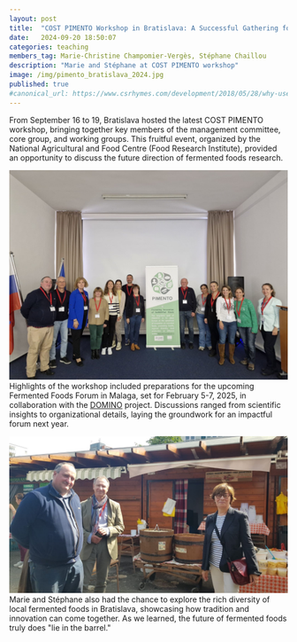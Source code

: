```yaml
---
layout: post
title:  "COST PIMENTO Workshop in Bratislava: A Successful Gathering for the Future of Fermented Foods"
date:   2024-09-20 18:50:07
categories: teaching
members_tag: Marie-Christine Champomier-Vergès, Stéphane Chaillou
description: "Marie and Stéphane at COST PIMENTO workshop"
image: /img/pimento_bratislava_2024.jpg
published: true
#canonical_url: https://www.csrhymes.com/development/2018/05/28/why-use-a-static-site-generator.html
---
```


From September 16 to 19, Bratislava hosted the latest COST PIMENTO workshop, bringing together key members of the management committee, core group, and working groups. This fruitful event, organized by the National Agricultural and Food Centre (Food Research Institute), provided an opportunity to discuss the future direction of fermented foods research.

![](/img/pimento_bratislava_2024_2.jpg)
Highlights of the workshop included preparations for the upcoming Fermented Foods Forum in Malaga, set for February 5-7, 2025, in collaboration with the [DOMINO](/project/domino/) project. Discussions ranged from scientific insights to organizational details, laying the groundwork for an impactful forum next year.

![](/img/pimento_bratislava_2024_3.jpg)
Marie and Stéphane also had the chance to explore the rich diversity of local fermented foods in Bratislava, showcasing how tradition and innovation can come together. As we learned, the future of fermented foods truly does "lie in the barrel."

